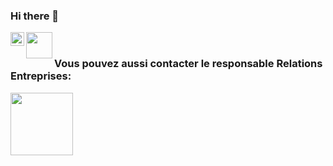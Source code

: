 ### Hi there 👋

<!--
**barasn/barasn** is a ✨ _special_ ✨ repository because its `README.md` (this file) appears on your GitHub profile.

Here are some ideas to get you started:

- 🔭 I’m currently working on ...
- 🌱 I’m currently learning ...
- 👯 I’m looking to collaborate on ...
- 🤔 I’m looking for help with ...
- 💬 Ask me about ...
- 📫 How to reach me: ...
- 😄 Pronouns: ...
- ⚡ Fun fact: ...
-->

<a href="https://www.linkedin.com/in/baye-bara-laye-gaye/" target="_blank"><img align="left" width="22px" src="https://cdn-icons-png.flaticon.com/512/174/174857.png" /></a>


<a href="mailto:bara_modeste@yahoo.com"><img align="left" width="42px" src="https://logodownload.org/wp-content/uploads/2019/09/yahoo-logo.png" /></a> <br />




### Vous pouvez aussi contacter le responsable Relations Entreprises:
<a href="mailto:charles.cuggia@dsti.institute"><img align="left" width="100px" src="https://dka01xuembdnx.cloudfront.net/wp-content/uploads/2021/01/LOGO_DSTI_VIOLET.png" /></a>
